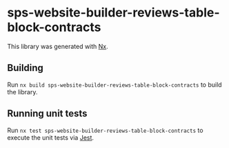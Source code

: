 # sps-website-builder-reviews-table-block-contracts

This library was generated with [Nx](https://nx.dev).

## Building

Run `nx build sps-website-builder-reviews-table-block-contracts` to build the library.

## Running unit tests

Run `nx test sps-website-builder-reviews-table-block-contracts` to execute the unit tests via [Jest](https://jestjs.io).
